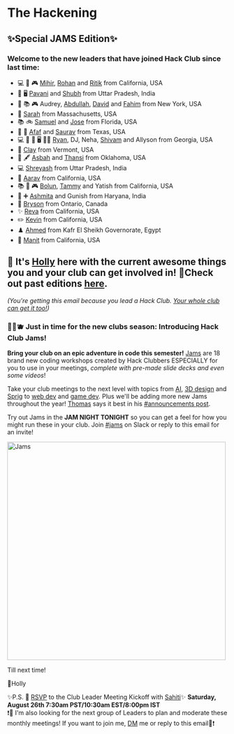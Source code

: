 # **The Hackening**

## ✨Special JAMS Edition✨

### Welcome to the new leaders that have joined Hack Club since last time:

* 💻 🤖 🎮 [Mihir](https://hackclub.slack.com/team/U05HUBN2S4X), [Rohan](https://hackclub.slack.com/team/U04MT0WN69L) and [Ritik](https://hackclub.slack.com/team/U05JYNE56LS) from California, USA
* 🎨 🖥️ [Pavani](https://hackclub.slack.com/team/U053S3ZFN81) and [Shubh](https://hackclub.slack.com/team/U04C0QZTAAE) from Uttar Pradesh, India
* 🎵 📚 🎮 Audrey, [Abdullah](https://hackclub.slack.com/team/U05M2HW1EJD), [David](https://hackclub.slack.com/team/U03V52J6C0L) and [Fahim](https://hackclub.slack.com/team/U024NBCK5H7) from New York, USA
* 🎵 [Sarah](https://hackclub.slack.com/team/U050AMRV1EX) from Massachusetts, USA
* 📚 🚲 [Samuel](https://hackclub.slack.com/team/U04G40QKAAD) and [Jose](https://hackclub.slack.com/team/U05L16V7N2F) from Florida, USA
* 🎨 🥋 [Afaf](https://hackclub.slack.com/team/U05KRL581L5) and [Saurav](https://hackclub.slack.com/team/U05KY386A4V) from Texas, USA
* 💻 🧶 📘 🖥️ 🧑‍🍳 [Ryan](https://hackclub.slack.com/team/U04QM0MH6TV), DJ, Neha, [Shivam](https://hackclub.slack.com/team/UNHM1EB88) and Allyson from Georgia, USA
* 🤖 [Clay](https://hackclub.slack.com/team/U05JNJZJ0BS) from Vermont, USA
* 🤺 🖋️ [Asbah](https://hackclub.slack.com/team/U05LNBCDADP) and [Thansi](https://hackclub.slack.com/team/U05KDG0RN0J) from Oklahoma, USA
* 💻 [Shreyash](https://hackclub.slack.com/team/U05M29UNEK0) from Uttar Pradesh, India
* 📑 [Aarav](https://hackclub.slack.com/team/U05K7P4DPMK) from California, USA
* 📚 🧶 🎮 [Bolun](https://hackclub.slack.com/team/U018QV6RUGZ), [Tammy](https://hackclub.slack.com/team/U044ZA84M4J) and Yatish from California, USA
* 🎥 ➕ [Ashmita](https://hackclub.slack.com/team/U05M87H98VA) and Gunish from Haryana, India
* 🏹 [Bryson](https://hackclub.slack.com/team/U03K4A6AYJZ) from Ontario, Canada
* ✨ [Reva](https://hackclub.slack.com/team/U04GDMRF6AW) from California, USA
* ✏️ [Kevin](https://hackclub.slack.com/team/U017JRCBSFQ) from California, USA
* ♟️ [Ahmed](https://hackclub.slack.com/team/U05M9UBS07L) from Kafr El Sheikh Governorate, Egypt
* 🏸 [Manit](https://hackclub.slack.com/team/U05MS8NQT0S) from California, USA


## 👋 It's [Holly](https://hackclub.slack.com/team/U03M1H014CX) here with the current awesome things you and your club can get involved in! 💫Check out past editions [here](https://workshops.hackclub.com/leader-newsletters/).

*(You're getting this email because you lead a Hack Club. [Your whole club can get it too!](https://airtable.com/shrehIGl77kf2cSPZ))*

### 🍇🍓🫐 Just in time for the new clubs season: Introducing Hack Club Jams! 
**Bring your club on an epic adventure in code this semester!** [Jams](http://jams.hackclub.com/) are 18 brand new coding workshops created by Hack Clubbers ESPECIALLY for you to use in your meetings, *complete with pre-made slide decks and even some videos*! 

Take your club meetings to the next level with topics from [AI](https://jams.hackclub.com/jam/ai-travel), [3D design](https://jams.hackclub.com/jam/3d-club-village) and [Sprig](https://jams.hackclub.com/batch/sprig) to [web dev](https://jams.hackclub.com/batch/webOS) and [game dev](https://jams.hackclub.com/jam/story-game). Plus we'll be adding more new Jams throughout the year! [Thomas](https://hackclub.slack.com/team/U041FQB8VK2) says it best in his [#announcements post](https://hackclub.slack.com/archives/C0266FRGT/p1692225982443919).

Try out Jams in the **JAM NIGHT TONIGHT** so you can get a feel for how you might run these in your club. Join [#jams](https://hackclub.slack.com/archives/C058T2CJUNR) on Slack or reply to this email for an invite!

<a href="https://cloud-4twhz538b-hack-club-bot.vercel.app/004b5571d-8a2a-4c25-a595-aad87c4fd446__2_.mp4"><img width="500" alt="Jams" src="https://cloud-ct60tr2ck-hack-club-bot.vercel.app/0image.png"></a>



Till next time!

💖Holly

✨P.S. 📆 [RSVP](https://airtable.com/appSUAc40CDu6bDAp/shrSaSye2Hn0rnD25) to the Club Leader Meeting Kickoff with [Sahiti](https://hackclub.slack.com/team/U03RU99SGKA)✨ **Saturday, August 26th 7:30am PST/10:30am EST/8:00pm IST**  
❗📣 I'm also looking for the next group of Leaders to plan and moderate these monthly meetings! If you want to join me, [DM](https://hackclub.slack.com/team/U03M1H014CX) me or reply to this email📣❗
